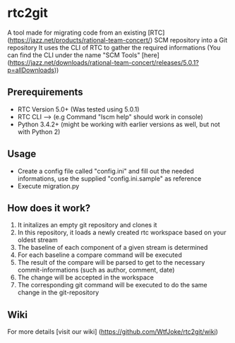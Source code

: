 # rtc2git
A tool made for migrating code from an existing [RTC] (https://jazz.net/products/rational-team-concert/) SCM repository into a Git repository
It uses the CLI of RTC to gather the required informations (You can find the CLI under the name "SCM Tools" [here] (https://jazz.net/downloads/rational-team-concert/releases/5.0.1?p=allDownloads))

## Prerequirements
<ul>
<li> RTC Version 5.0+ (Was tested using 5.0.1) </li> 
<li> RTC CLI --> (e.g Command "lscm help" should work in console) </li>
<li> Python 3.4.2+ (might be working with earlier versions as well, but not with Python 2)</li>
</ul>

## Usage
- Create a config file called "config.ini" and fill out the needed informations, use the supplied "config.ini.sample" as reference
- Execute migration.py


## How does it work?
<ol>
<li>It initalizes an empty git repository and clones it</li>
<li>In this repository, it loads a newly created rtc workspace based on your oldest stream</li>
<li>The baseline of each component of a given stream is determined</li>
<li>For each baseline a compare command will be executed</li>
<li>The result of the compare will be parsed to get to the necessary commit-informations (such as author, comment, date)</li>
<li>The change will be accepted in the workspace</li>
<li>The corresponding git command will be executed to do the same change in the git-repository</li>
</ol>


## Wiki
For more details [visit our wiki] (https://github.com/WtfJoke/rtc2git/wiki)
